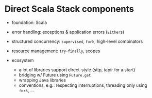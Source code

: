 # Direct Scala Stack components

* foundation: Scala

* error handling: exceptions & application errors (`Either`s)

* structured concurrency: `supervised`, `fork`, high-level combinators

* resource management: `try`-`finally`, scopes

* ecosystem
  * a lot of libraries support direct-style (sttp, tapir for a start) 
  * bridging w/ Future using `Future.get`
  * wrapping Java libraries
  * conventions, e.g.: respecting interruptions, threading only using `fork`, ...
